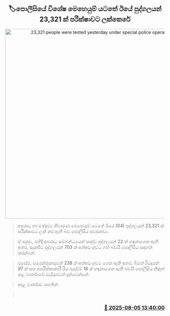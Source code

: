 <p align='center'><b><h2 align='center' title='23,321 people were tested yesterday under special police operations'>🏷පොලීසියේ විශේෂ මෙහෙයුම් යටතේ ඊ​යේ පුද්ගලයන් 23,321 ක් පරීක්ෂාවට ලක්කෙරේ</h2></b></p>
<p align='center'><img src='https://helakuru.sgp1.cdn.digitaloceanspaces.com/esana/images/lib/srilanka-police[1].jpg' width='600' alt='23,321 people were tested yesterday under special police operations'></p>

> අපරාධ හා මත්ද්‍රව්‍ය නිවාරණ මෙහෙයුම් යටතේ ඊයේ (04) පුද්ගලයන් 23,321 ක් පරීක්ෂාවට ලක් කර ඇති බව පොලීසිය පවසනවා.

> ඒ අනුව, එහිදී අපරාධ සම්බන්ධයෙන් සෘජුව පුද්ගලයන් 22 ක් හඳුනාගෙන ඇති අතර, සැකපිට පුද්ගලයන් 703 ක් අත්අඩංගුවට ගත් බවයි පොලීසිය සඳහන් කරන්නේ.

> එසේම, වරෙන්තුකරුවන් 238 ක් අත්අඩංගුවට ගෙන ඇති අතර, බීමත් රියදුරන් 97 ක් සහ අපරීක්ෂාකාරී රිය පැදවීම් 18 ක් හඳුනාගෙන ඇති බවයි පොලීසිය නිකුත් කළ වාර්තාවේ වැඩිදුරටත් දැක්වෙන්නේ.

> අදාළ වාර්තාව පහතින්.

>  



<h3 align='right'><a href='https://www.helakuru.lk/esana/p/112453/'>📅 2025-08-05 13:40:00</a></h3>
